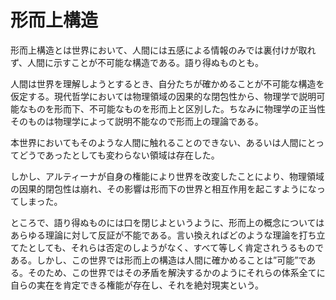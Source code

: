 # 形而上構造
  形而上構造とは世界において、人間には五感による情報のみでは裏付けが取れず、人間に示すことが不可能な構造である。語り得ぬものとも。

  人間は世界を理解しようとするとき、自分たちが確かめることが不可能な構造を仮定する。現代哲学においては物理領域の因果的な閉包性から、物理学で説明可能なものを形而下、不可能なものを形而上と区別した。ちなみに物理学の正当性そのものは物理学によって説明不能なので形而上の理論である。

  本世界においてもそのような人間に触れることのできない、あるいは人間にとってどうであったとしても変わらない領域は存在した。

  しかし、アルティーナが自身の権能により世界を改変したことにより、物理領域の因果的閉包性は崩れ、その影響は形而下の世界と相互作用を起こすようになってしまった。

  ところで、語り得ぬものには口を閉じよというように、形而上の概念についてはあらゆる理論に対して反証が不能である。言い換えればどのような理論を打ち立てたとしても、それらは否定のしようがなく、すべて等しく肯定されうるものである。しかし、この世界では形而上の構造は人間に確かめることは”可能”である。そのため、この世界ではその矛盾を解決するかのようにそれらの体系全てに自らの実在を肯定できる権能が存在し、それを絶対現実という。